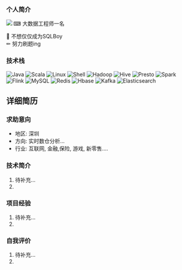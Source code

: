 ### 个人简介
<!-- 主题模板 -->

<img align="left" src="https://github-readme-stats.vercel.app/api?username=Jface001&theme=vue-dark&show_icons=true">
⌨ 大数据工程师一名

👦 不想仅仅成为SQLBoy  
✏  努力刷题ing
### 技术栈
![Java](https://img.shields.io/badge/-Java-192133?style=flat-square&logo=java&logoColor=white)
![Scala](https://img.shields.io/badge/-Scala-192133?style=flat-square&logo=scala&logoColor=white)
![Linux](https://img.shields.io/badge/-Linux-192133?style=flat-square&logo=linux&logoColor=white)
![Shell](https://img.shields.io/badge/-Shell-192133?style=flat-square&logo=shell&logoColor=white)
![Hadoop](https://img.shields.io/badge/-Hadoop-192133?style=flat-square&logo=apache-hadoop&logoColor=white)
![Hive](https://img.shields.io/badge/-Hive-192133?style=flat-square&logo=apache-hive&logoColor=white)
![Presto](https://img.shields.io/badge/-Presto-192133?style=flat-square&logo=presto&logoColor=white)
![Spark](https://img.shields.io/badge/-Spark-192133?style=flat-square&logo=apache-spark&logoColor=white)
![Flink](https://img.shields.io/badge/-Flink-192133?style=flat-square&logo=apache-flink&logoColor=white)
![MySQL](https://img.shields.io/badge/-MySQL-192133?style=flat-square&logo=mysql&logoColor=white)
![Redis](https://img.shields.io/badge/-Redis-192133?style=flat-square&logo=redis&logoColor=white)
![Hbase](https://img.shields.io/badge/-Hbase-192133?style=flat-square&logo=hbase&logoColor=white)
![Kafka](https://img.shields.io/badge/-Kafka-192133?style=flat-square&logo=apache-kafka&logoColor=white)
![Elasticsearch](https://img.shields.io/badge/-ES-192133?style=flat-square&logo=elasticsearch&logoColor=white)



## 详细简历
### 求助意向
- 地区: 深圳
- 方向: 实时数仓分析...
- 行业: 互联网, 金融,保险, 游戏, 新零售....
### 技术简介
1. 待补充...
2. 
### 项目经验
1. 待补充...
2. 
### 自我评价
1. 待补充...
2. 




